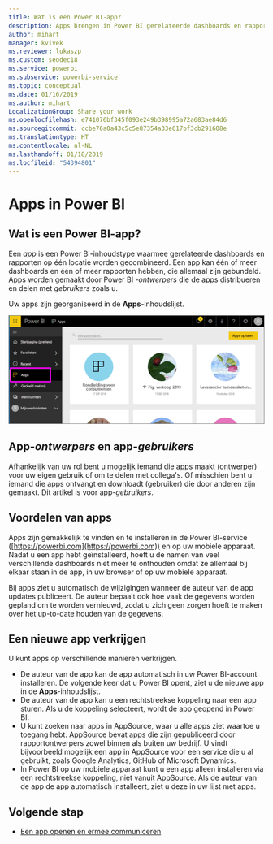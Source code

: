 ```yaml
---
title: Wat is een Power BI-app?
description: Apps brengen in Power BI gerelateerde dashboards en rapporten allemaal op één plek samen.
author: mihart
manager: kvivek
ms.reviewer: lukaszp
ms.custom: seodec18
ms.service: powerbi
ms.subservice: powerbi-service
ms.topic: conceptual
ms.date: 01/16/2019
ms.author: mihart
LocalizationGroup: Share your work
ms.openlocfilehash: e741076bf345f093e249b398995a72a683ae84d6
ms.sourcegitcommit: ccbe76a0a43c5c5e87354a33e617bf3cb291608e
ms.translationtype: HT
ms.contentlocale: nl-NL
ms.lasthandoff: 01/18/2019
ms.locfileid: "54394801"
---
```

# <a name="apps-in-power-bi"></a>Apps in Power BI
## <a name="what-is-a-power-bi-app"></a>Wat is een Power BI-app?
Een *app* is een Power BI-inhoudstype waarmee gerelateerde dashboards en rapporten op één locatie worden gecombineerd. Een app kan één of meer dashboards en één of meer rapporten hebben, die allemaal zijn gebundeld. Apps worden gemaakt door Power BI *-ontwerpers* die de apps distribueren en delen met *gebruikers* zoals u. 

Uw apps zijn georganiseerd in de **Apps**-inhoudslijst.

![Apps in Power BI](./media/end-user-apps/power-bi-apps-nav.png)

## <a name="app-designers-and-app-consumers"></a>App-***ontwerpers*** en app-***gebruikers***
Afhankelijk van uw rol bent u mogelijk iemand die apps maakt (ontwerper) voor uw eigen gebruik of om te delen met collega's. Of misschien bent u iemand die apps ontvangt en downloadt (gebruiker) die door anderen zijn gemaakt. Dit artikel is voor app-*gebruikers*.

## <a name="advantages-of-apps"></a>Voordelen van apps
Apps zijn gemakkelijk te vinden en te installeren in de Power BI-service ([https://powerbi.com](https://powerbi.com)) en op uw mobiele apparaat. Nadat u een app hebt geïnstalleerd, hoeft u de namen van veel verschillende dashboards niet meer te onthouden omdat ze allemaal bij elkaar staan in de app, in uw browser of op uw mobiele apparaat.


Bij apps ziet u automatisch de wijzigingen wanneer de auteur van de app updates publiceert. De auteur bepaalt ook hoe vaak de gegevens worden gepland om te worden vernieuwd, zodat u zich geen zorgen hoeft te maken over het up-to-date houden van de gegevens. 

<!-- add conceptual art -->
## <a name="get-a-new-app"></a>Een nieuwe app verkrijgen
U kunt apps op verschillende manieren verkrijgen. 
- De auteur van de app kan de app automatisch in uw Power BI-account installeren. De volgende keer dat u Power BI opent, ziet u de nieuwe app in de **Apps**-inhoudslijst. 
- De auteur van de app kan u een rechtstreekse koppeling naar een app sturen. Als u de koppeling selecteert, wordt de app geopend in Power BI.
- U kunt zoeken naar apps in AppSource, waar u alle apps ziet waartoe u toegang hebt. AppSource bevat apps die zijn gepubliceerd door rapportontwerpers zowel binnen als buiten uw bedrijf. U vindt bijvoorbeeld mogelijk een app in AppSource voor een service die u al gebruikt, zoals Google Analytics, GitHub of Microsoft Dynamics. 
- In Power BI op uw mobiele apparaat kunt u een app alleen installeren via een rechtstreekse koppeling, niet vanuit AppSource. Als de auteur van de app de app automatisch installeert, ziet u deze in uw lijst met apps.


## <a name="next-step"></a>Volgende stap
* [Een app openen en ermee communiceren](end-user-app-view.md)

